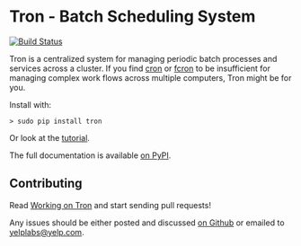 Tron - Batch Scheduling System
==============================

[![Build Status](https://travis-ci.org/Yelp/Tron.svg?branch=master)](https://travis-ci.org/Yelp/Tron)

Tron is a centralized system for managing periodic batch processes and services
across a cluster. If you find [cron](http://en.wikipedia.org/wiki/Cron) or
[fcron](http://fcron.free.fr/) to be insufficient for managing complex work
flows across multiple computers, Tron might be for you.

Install with:

    > sudo pip install tron

Or look at the [tutorial](http://packages.python.org/tron/tutorial.html).

The full documentation is available [on PyPI](http://packages.python.org/tron).

Contributing
------------

Read [Working on Tron](http://packages.python.org/tron/developing.html) and
start sending pull requests!

Any issues should be either posted and discussed [on
Github](http://github.com/Yelp/Tron/issues) or emailed to yelplabs@yelp.com.
